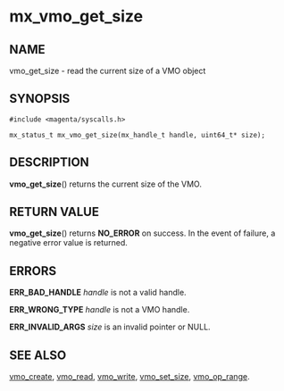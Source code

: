 # mx_vmo_get_size

## NAME

vmo_get_size - read the current size of a VMO object

## SYNOPSIS

```
#include <magenta/syscalls.h>

mx_status_t mx_vmo_get_size(mx_handle_t handle, uint64_t* size);

```

## DESCRIPTION

**vmo_get_size**() returns the current size of the VMO.

## RETURN VALUE

**vmo_get_size**() returns **NO_ERROR** on success. In the event
of failure, a negative error value is returned.

## ERRORS

**ERR_BAD_HANDLE**  *handle* is not a valid handle.

**ERR_WRONG_TYPE**  *handle* is not a VMO handle.

**ERR_INVALID_ARGS**  *size* is an invalid pointer or NULL.

## SEE ALSO

[vmo_create](vmo_create.md),
[vmo_read](vmo_read.md),
[vmo_write](vmo_write.md),
[vmo_set_size](vmo_set_size.md),
[vmo_op_range](vmo_op_range.md).
